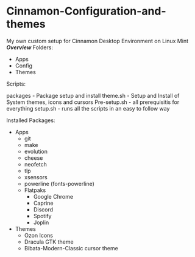 # Cinnamon-Configuration-and-themes
My own custom setup for Cinnamon Desktop Environment on Linux Mint
*****************Overview*****************
Folders:
- Apps
- Config
- Themes

Scripts:

packages - Package setup and install
theme.sh - Setup and Install of System themes, icons and cursors
Pre-setup.sh - all prerequisitis for everything
setup.sh - runs all the scripts in an easy to follow way

Installed Packages:
- Apps
  - git 
  - make 
  - evolution
  - cheese 
  - neofetch 
  - tlp
  - xsensors 
  - powerline (fonts-powerline)
  - Flatpaks
     - Google Chrome
     - Caprine
     - Discord
     - Spotify
     - Joplin
- Themes
  - Ozon Icons
  - Dracula GTK theme
  - Bibata-Modern-Classic cursor theme

